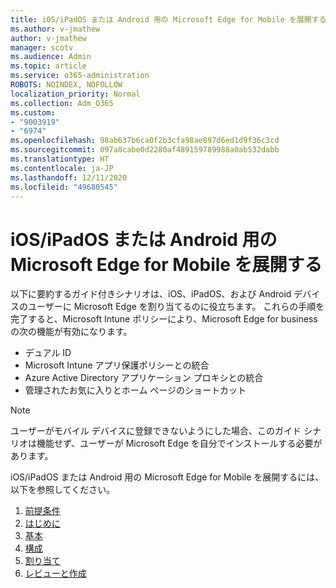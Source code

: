 ```yaml
---
title: iOS/iPadOS または Android 用の Microsoft Edge for Mobile を展開する
ms.author: v-jmathew
author: v-jmathew
manager: scotv
ms.audience: Admin
ms.topic: article
ms.service: o365-administration
ROBOTS: NOINDEX, NOFOLLOW
localization_priority: Normal
ms.collection: Adm_O365
ms.custom:
- "9003919"
- "6974"
ms.openlocfilehash: 98ab637b6ca0f2b3cfa98ae897d6ed1d9f36c3cd
ms.sourcegitcommit: 097a8cabe0d2280af489159789988a0ab532dabb
ms.translationtype: HT
ms.contentlocale: ja-JP
ms.lasthandoff: 12/11/2020
ms.locfileid: "49680545"
---
```

# <a name="deploy-microsoft-edge-for-mobile-for-iosipados-or-android"></a>iOS/iPadOS または Android 用の Microsoft Edge for Mobile を展開する

以下に要約するガイド付きシナリオは、iOS、iPadOS、および Android デバイスのユーザーに Microsoft Edge を割り当てるのに役立ちます。 これらの手順を完了すると、Microsoft Intune ポリシーにより、Microsoft Edge for business の次の機能が有効になります。

- デュアル ID
- Microsoft Intune アプリ保護ポリシーとの統合
- Azure Active Directory アプリケーション プロキシとの統合
- 管理されたお気に入りとホーム ページのショートカット

> [!NOTE]
> ユーザーがモバイル デバイスに登録できないようにした場合、このガイド シナリオは機能せず、ユーザーが Microsoft Edge を自分でインストールする必要があります。

iOS/iPadOS または Android 用の Microsoft Edge for Mobile を展開するには、以下を参照してください。

1. [前提条件](https://go.microsoft.com/fwlink/?linkid=2133027)
2. [はじめに](https://go.microsoft.com/fwlink/?linkid=2133520)
3. [基本](https://go.microsoft.com/fwlink/?linkid=2133421)
4. [構成](https://go.microsoft.com/fwlink/?linkid=2133521)
5. [割り当て](https://go.microsoft.com/fwlink/?linkid=2132869)
6. [レビューと作成](https://go.microsoft.com/fwlink/?linkid=2133522)
